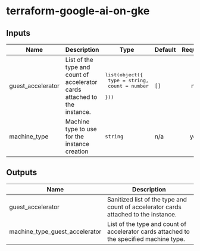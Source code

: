 # terraform-google-ai-on-gke

<!-- BEGINNING OF PRE-COMMIT-TERRAFORM DOCS HOOK -->
## Inputs

| Name | Description | Type | Default | Required |
|------|-------------|------|---------|:--------:|
| guest\_accelerator | List of the type and count of accelerator cards attached to the instance. | <pre>list(object({<br>    type  = string,<br>    count = number<br>  }))</pre> | `[]` | no |
| machine\_type | Machine type to use for the instance creation | `string` | n/a | yes |

## Outputs

| Name | Description |
|------|-------------|
| guest\_accelerator | Sanitized list of the type and count of accelerator cards attached to the instance. |
| machine\_type\_guest\_accelerator | List of the type and count of accelerator cards attached to the specified machine type. |

<!-- END OF PRE-COMMIT-TERRAFORM DOCS HOOK -->
